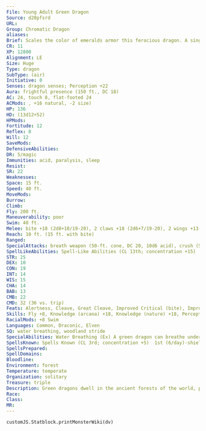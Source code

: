 ```yaml
---
File: Young Adult Green Dragon
Source: d20pfsrd
URL: 
Group: Chromatic Dragon
aliases: 
Brief: Scales the color of emeralds armor this ferocious dragon. A single sharp horn protrudes from the end of its toothy snout.
CR: 11
XP: 12800
Alignment: LE
Size: Huge
Type: dragon
SubType: (air)
Initiative: 0
Senses: dragon senses; Perception +22
Aura: frightful presence (150 ft., DC 18)
AC: 24, touch 8, flat-footed 24
ACMods: , +16 natural, -2 size)
HP: 136
HD: (13d12+52)
HPMods: 
Fortitude: 12
Reflex: 8
Will: 12
SaveMods: 
DefensiveAbilities: 
DR: 5/magic
Immunities: acid, paralysis, sleep
Resist: 
SR: 22
Weaknesses: 
Space: 15 ft.
Speed: 40 ft.
MoveMods: 
Burrow: 
Climb: 
Fly: 200 ft.
Maneuverability: poor
Swim: 40 ft.
Melee: bite +18 (2d8+10/19-20), 2 claws +18 (2d6+7/19-20), 2 wings +13 (1d8+3), tail slap +13 (2d6+10)
Reach: 10 ft. (15 ft. with bite)
Ranged: 
SpecialAttacks: breath weapon (50-ft. cone, DC 20, 10d6 acid), crush (Small creatures, DC 20, 2d8+10)
SpellLikeAbilities: Spell-Like Abilities (CL 13th; concentration +15)  At will-charm person (DC 13), entangle (DC 13)
STR: 25
DEX: 10
CON: 19
INT: 14
WIS: 15
CHA: 14
BAB: 13
CMB: 22
CMD: 32 (36 vs. trip)
Feats: Alertness, Cleave, Great Cleave, Improved Critical (bite), Improved Critical (claws), Iron Will, Power Attack
Skills: Fly +8, Knowledge (arcana) +18, Knowledge (nature) +18, Perception +22, Spellcraft +18, Stealth +8, Survival +18, Swim +31
RacialMods: +8 Swim
Languages: Common, Draconic, Elven
SQ: water breathing, woodland stride
SpecialAbilities: Water Breathing (Ex) A green dragon can breathe underwater indefinitely and can freely use its breath weapon, spells, and other abilities while submerged.  Woodland Stride (Ex) A very young or older green dragon can move through any sort of foliage at full speed without taking damage or suffering impairment. Areas of foliage that have been magically manipulated affect it normally.
SpellsKnown: Spells Known (CL 3rd; concentration +5)  1st (6/day)-shield, silent image (DC 13), summon monster I  0 (at will)-dancing lights, detect magic, ghost sound, mage hand, prestidigitation
SpellsPrepared: 
SpellDomains: 
Bloodline: 
Environment: forest
Temperature: temperate
Organization: solitary
Treasure: triple
Description: Green dragons dwell in the ancient forests of the world, prowling under towering canopies in search of prey. Of all the chromatic dragons, green dragons are perhaps the easiest to deal with diplomatically.
Race: 
Class: 
MR: 
---
```

```dataviewjs
customJS.Statblock.printMonsterWiki(dv)
```
